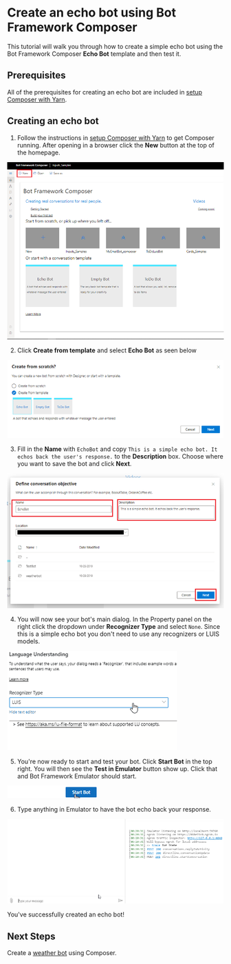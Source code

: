 # Create an echo bot using Bot Framework Composer

This tutorial will walk you through how to create a simple echo bot using the Bot Framework Composer **Echo Bot** template and then test it.

## Prerequisites

All of the prerequisites for creating an echo bot are included in [setup Composer with Yarn](https://github.com/microsoft/BotFramework-Composer/blob/kaiqb/Ignite2019/docs/setup-yarn.md).

## Creating an echo bot

1. Follow the instructions in [setup Composer with Yarn](https://github.com/microsoft/BotFramework-Composer/blob/kaiqb/Ignite2019/docs/setup-yarn.md) to get Composer running. 
After opening in a browser click the **New** button at the top of the homepage.

![homepage new button](./media/tutorial-echobot/echo-new.png)

2. Click **Create from template** and select **Echo Bot** as seen below

![select echo bot](./media/tutorial-echobot/echo-select.png)

3. Fill in the **Name** with `EchoBot` and copy `This is a simple echo bot. It echos back the user's response.` to the **Description** box. Choose where you want to save the bot and click **Next**.

![echo bot details](./media/tutorial-echobot/tutorial-echo-setup.png)

4. You will now see your bot's main dialog. In the Property panel on the right click the dropdown under **Recognizer Type** and select `None`. Since this is a simple echo bot you don't need to use any recognizers or LUIS models.

![set recognizer type](./media/tutorial-echobot/select-none-recognizer.gif)

5. You're now ready to start and test your bot. Click **Start Bot** in the top right. You will then see the **Test in Emulator** button show up. Click that and Bot Framework Emulator should start.

![start bot](./media/tutorial-echobot/start-bot.gif)

6. Type anything in Emulator to have the bot echo back your response.

![test in emulator](./media/tutorial-echobot/test-emulator.gif)

You've successfully created an echo bot!  

## Next Steps

Create a [weather bot](https://github.com/vishwacsena/composer-managed-lab) using Composer.

